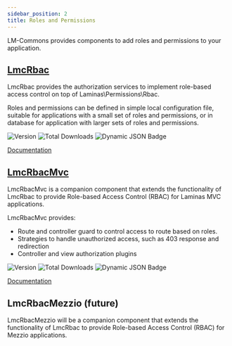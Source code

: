 ```yaml
---
sidebar_position: 2
title: Roles and Permissions
---
```


LM-Commons provides components to add roles and permissions to your application.

## [LmcRbac](https://lm-commons.github.io/LmcRbac)
LmcRbac provides the authorization services to implement role-based access control on top of 
Laminas\Permissions\Rbac.

Roles and permissions can be defined in simple local configuration file, suitable for applications with
a small set of roles and permissions, or in database for application with larger sets of roles and permissions.

![Version](https://poser.pugx.org/lm-commons/lmc-rbac/v)
![Total Downloads](https://poser.pugx.org/lm-commons/lmc-rbac/downloads)
![Dynamic JSON Badge](https://img.shields.io/badge/dynamic/json?url=https%3A%2F%2Fapi.github.com%2Frepos%2Flm-commons%2Flmcrbac%2Fproperties%2Fvalues&query=%24%5B%3A1%5D.value&label=Maintenance%20Status)

[Documentation](https://lm-commons.github.io/LmcRbac)

## [LmcRbacMvc](https://lm-commons.github.io/LmcRbacMvc)

LmcRbacMvc is a companion component that extends the functionality 
of LmcRbac to provide Role-based Access Control (RBAC) for Laminas MVC applications.

LmcRbacMvc provides:
- Route and controller guard to control access to route based on roles.
- Strategies to handle unauthorized access, such as 403 response and redirection
- Controller and view authorization plugins

![Version](https://poser.pugx.org/lm-commons/lmc-rbac-mvc/version)
![Total Downloads](https://poser.pugx.org/lm-commons/lmc-rbac-mvc/downloads)
![Dynamic JSON Badge](https://img.shields.io/badge/dynamic/json?url=https%3A%2F%2Fapi.github.com%2Frepos%2Flm-commons%2Flmcrbacmvc%2Fproperties%2Fvalues&query=%24%5B%3A1%5D.value&label=Maintenance%20Status)

[Documentation](https://lm-commons.github.io/LmcRbacMvc)

## LmcRbacMezzio (future)

LmcRbacMezzio will be a companion component that extends the functionality
of LmcRbac to provide Role-based Access Control (RBAC) for Mezzio applications.